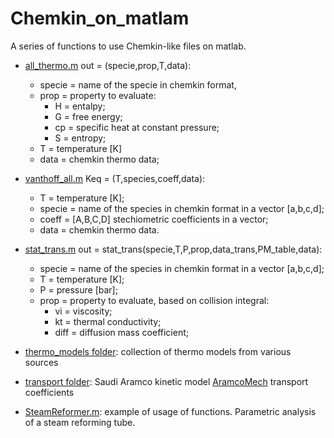 # Chemkin_on_matlam
A series of functions to use Chemkin-like files on matlab.

- [all_thermo.m](https://github.com/sommaa/Chemkin_on_matlam/blob/main/all_thermo.m) out = (specie,prop,T,data):
  - specie = name of the specie in chemkin format,
  - prop = property to evaluate:
    - H = entalpy;
    - G = free energy;
    - cp = specific heat at constant pressure;
    - S = entropy;
  - T = temperature [K]
  - data = chemkin thermo data;
  
- [vanthoff_all.m](https://github.com/sommaa/Chemkin_on_matlam/blob/main/vanthoff_all.m) Keq = (T,species,coeff,data):
  - T = temperature [K];
  - specie = name of the species in chemkin format in a vector [a,b,c,d];
  - coeff = [A,B,C,D] stechiometric coefficients in a vector;
  - data = chemkin thermo data.

- [stat_trans.m](https://github.com/sommaa/Chemkin_on_matlam/blob/main/stat_trans.m) out = stat_trans(specie,T,P,prop,data_trans,PM_table,data):
  - specie = name of the species in chemkin format in a vector [a,b,c,d];
  - T = temperature [K];
  - P = pressure [bar];
  - prop = property to evaluate, based on collision integral:
    - vi = viscosity;
    - kt = thermal conductivity;
    - diff = diffusion mass coefficient;
    
- [thermo_models folder](https://github.com/sommaa/Chemkin_on_matlam/tree/main/thermo_models): collection of thermo models from various sources

- [transport folder](https://github.com/sommaa/Chemkin_on_matlam/tree/main/transport): Saudi Aramco kinetic model [AramcoMech]((https://www.universityofgalway.ie/combustionchemistrycentre/mechanismdownloads/aramcomech13/)) transport coefficients
  
- [SteamReformer.m](https://github.com/sommaa/Chemkin_on_matlam/blob/main/SteamReformer.m): example of usage of functions. Parametric analysis of a steam reforming tube.
